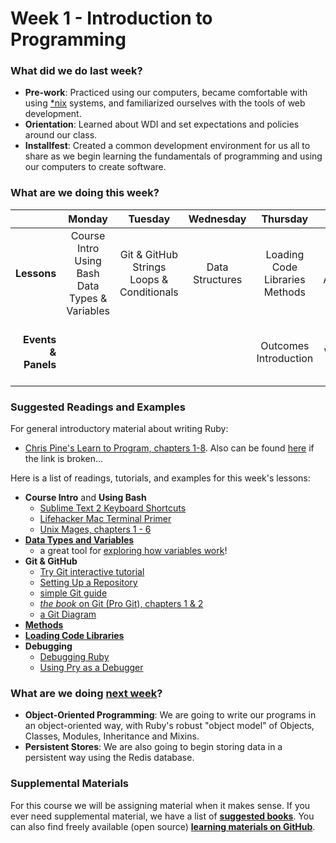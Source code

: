# Week 1 - Introduction to Programming

### What did we do last week?

- **Pre-work**: Practiced using our computers, became comfortable with using [*nix](http://en.wikipedia.org/wiki/Unix-like) systems, and familiarized ourselves with the tools of web development.
- **Orientation**: Learned about WDI and set expectations and policies around our class.
- **Installfest**: Created a common development environment for us all to share as we begin learning the fundamentals of programming and using our computers to create software.

### What are we doing this week?

|    | Monday | Tuesday | Wednesday | Thursday | Friday |
|---:|:------:|:-------:|:---------:|:--------:|:------:|
| **Lessons** | Course Intro<br>Using Bash<br>Data Types & Variables | Git & GitHub<br>Strings<br>Loops & Conditionals | Data Structures | Loading Code Libraries<br>Methods | Debugging Code<br>Assessment & Lab |
| **Events &amp; Panels** | | | | Outcomes Introduction | Lunch Panel:<br/>Welcome to General Assembly |

### Suggested Readings and Examples

For general introductory material about writing Ruby:

- [Chris Pine's Learn to Program, chapters 1-8](http://pine.fm/LearnToProgram/). Also can be found [here](http://it-ebooks.info/book/36/) if the link is broken...

Here is a list of readings, tutorials, and examples for this week's lessons:

- **Course Intro** and **Using Bash**
  - [Sublime Text 2 Keyboard Shortcuts](https://gist.github.com/vanderhoop/0356c9489ccba09ffc5a)
  - [Lifehacker Mac Terminal Primer](http://lifehacker.com/5633909/who-needs-a-mouse-learn-to-use-the-command-line-for-almost-anything)
  - [Unix Mages, chapters 1 - 6](http://unixmages.com/ufbm.pdf)
- **[Data Types and Variables](http://ruby.bastardsbook.com/chapters/variables)**
  - a great tool for [exploring how variables work](https://github.com/mattbaker/ruby-heap-viz)!
- **Git & GitHub**
  - [Try Git interactive tutorial](https://try.github.io/levels/1/challenges/1)
  - [Setting Up a Repository](https://www.atlassian.com/git/tutorials/setting-up-a-repository/)
  - [simple Git guide](http://rogerdudler.github.io/git-guide/)
  - [*the book* on Git (Pro Git), chapters 1 & 2](http://git-scm.com/book/en/v2)
  - [a Git Diagram](https://greenido.files.wordpress.com/2013/07/git-local-remote.png?w=696&h=570)
- **[Methods](http://ruby.bastardsbook.com/chapters/methods/)**
- **[Loading Code Libraries](https://practicingruby.com/articles/ways-to-load-code)**
- **Debugging**
  - [Debugging Ruby](http://ruby.bastardsbook.com/chapters/conventions/#h-2-5)
  - [Using Pry as a Debugger](http://yorickpeterse.com/articles/debugging-with-pry/)

### What are we doing [next week](/w02/README.md)?

- **Object-Oriented Programming**: We are going to write our programs in an object-oriented way, with Ruby's robust "object model" of Objects, Classes, Modules, Inheritance and Mixins.
- **Persistent Stores**: We are also going to begin storing data in a persistent way using the Redis database.

### Supplemental Materials

For this course we will be assigning material when it makes sense. If you ever need supplemental material, we have a list of **[suggested books](https://gist.github.com/h4w5/5bea5c6922695fca96b1)**. You can also find freely available (open source) **[learning materials on GitHub](http://resrc.io/)**.
